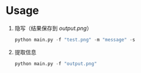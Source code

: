 # Usage

1. 隐写（结果保存到 *output.png*）

    ```python
    python main.py -f "test.png" -m "message" -s
    ```

2. 提取信息

    ```python
    python main.py -f "output.png"
    ```
